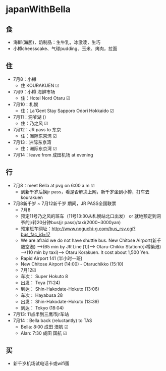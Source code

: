# japanWithBella
## 食
  - 海鲜(海胆)，奶制品：生牛乳，冰激凌，生巧
  - 小樽cheesscake、气球pudding、玉米、烤肉，拉面
## 住
  - 7月8：小樽 
    - 住 KOURAKUEN ☑
  - 7月9：小樽 海鲜市场
    - 住：Hotel Nord Otaru ☑
  - 7月10：札幌
    - 住：La'Gent Stay Sapporo Odori Hokkaido ☑
  - 7月11：洞爷湖  (）
    - 住：乃之风 ☑
  - 7月12：JR pass to 东京
    - 住：洲际东京湾 ☑
  - 7月13：洲际东京湾
    - 住：洲际东京湾 ☑
  - 7月14：leave from 成田机场 at evening
## 行
  - 7月8：meet Bella at pvg on 6:00 a.m ☑ 
    - 到新千岁后换jr pass，看是否解决上网，新千岁坐到小樽，打车去kourakuen
  - 7月8新千岁 ~ 7月12新千岁 期间，JR PASS全国联票
    - 7月8
     - 预定11号乃之风的班车（11号13:30从札幌站北口出发） or 就地预定到洞爷的jr转20分钟bus(jr pass)/taxi(2000~3000yan)
     - 预定班车网址：http://www.noguchi-g.com/bus_rsv.cgi?bus_fac_id=17
      - We are afraid we do not have shuttle bus.
New Chitose Airport(新千歳空港) —->(65 min by JR Line [1])—-> Otaru-Chikko Station(小樽築港) —->(10 min by taxi)—-> Otaru Korakuen. It cost about 1,500 Yen.
     - Rapid Airport 141 (半小时一班)
     - New Chitose Airport (14:00) - Otaruchikko (15:10)
    - 7月12☑
     - 车次： Super Hokuto 8
     - 出发： Toya (11:24)
     - 到达： Shin-Hakodate-Hokuto (13:06)
     - 车次： Hayabusa 28
     - 出发： Shin-Hakodate-Hokuto (13:39)
     - 到达： Tokyo (18:04)
  - 7月13: 11点半到三鹰市jr车站
  - 7月14：Bella back (reluctantly) to TAS 
    - Bella: 8:00 成田 澳航 ☑
    - Alan: 7:30 成田 国航 ☑
## 买
  - 新千岁机场试电话卡或wifi蛋
